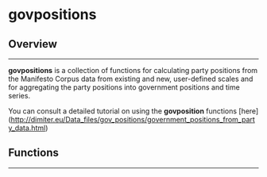 # govpositions

## Overview
--------
**govpositions** is a collection of functions for calculating party positions from the Manifesto Corpus data from existing and new, user-defined scales and for aggregating the party positions into government positions and time series.

You can consult a detailed tutorial on using the **govposition** functions [here] (http://dimiter.eu/Data_files/gov_positions/government_positions_from_party_data.html) 

## Functions
---------
